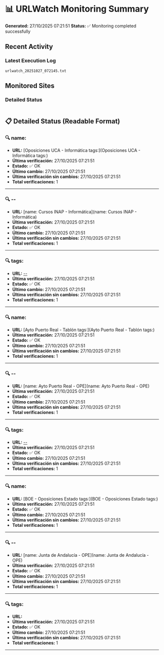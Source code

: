 # 📊 URLWatch Monitoring Summary

**Generated:** 27/10/2025 07:21:51
**Status:** ✅ Monitoring completed successfully

## Recent Activity

### Latest Execution Log
`urlwatch_20251027_072145.txt`

## Monitored Sites

### Detailed Status
```
```

## 📋 Detailed Status (Readable Format)

### 🔍 name:

- **URL:** [Oposiciones UCA - Informática	tags:](Oposiciones UCA - Informática	tags:)
- **Última verificación:** 27/10/2025 07:21:51
- **Estado:** ✅ OK
- **Último cambio:** 27/10/2025 07:21:51
- **Última verificación sin cambios:** 27/10/2025 07:21:51
- **Total verificaciones:** 1

---

### 🔍 --

- **URL:** [name: Cursos INAP - Informática](name: Cursos INAP - Informática)
- **Última verificación:** 27/10/2025 07:21:51
- **Estado:** ✅ OK
- **Último cambio:** 27/10/2025 07:21:51
- **Última verificación sin cambios:** 27/10/2025 07:21:51
- **Total verificaciones:** 1

---

### 🔍 tags:

- **URL:** [--](--)
- **Última verificación:** 27/10/2025 07:21:51
- **Estado:** ✅ OK
- **Último cambio:** 27/10/2025 07:21:51
- **Última verificación sin cambios:** 27/10/2025 07:21:51
- **Total verificaciones:** 1

---

### 🔍 name:

- **URL:** [Ayto Puerto Real - Tablón	tags:](Ayto Puerto Real - Tablón	tags:)
- **Última verificación:** 27/10/2025 07:21:51
- **Estado:** ✅ OK
- **Último cambio:** 27/10/2025 07:21:51
- **Última verificación sin cambios:** 27/10/2025 07:21:51
- **Total verificaciones:** 1

---

### 🔍 --

- **URL:** [name: Ayto Puerto Real - OPE](name: Ayto Puerto Real - OPE)
- **Última verificación:** 27/10/2025 07:21:51
- **Estado:** ✅ OK
- **Último cambio:** 27/10/2025 07:21:51
- **Última verificación sin cambios:** 27/10/2025 07:21:51
- **Total verificaciones:** 1

---

### 🔍 tags:

- **URL:** [--](--)
- **Última verificación:** 27/10/2025 07:21:51
- **Estado:** ✅ OK
- **Último cambio:** 27/10/2025 07:21:51
- **Última verificación sin cambios:** 27/10/2025 07:21:51
- **Total verificaciones:** 1

---

### 🔍 name:

- **URL:** [BOE - Oposiciones Estado	tags:](BOE - Oposiciones Estado	tags:)
- **Última verificación:** 27/10/2025 07:21:51
- **Estado:** ✅ OK
- **Último cambio:** 27/10/2025 07:21:51
- **Última verificación sin cambios:** 27/10/2025 07:21:51
- **Total verificaciones:** 1

---

### 🔍 --

- **URL:** [name: Junta de Andalucía - OPE](name: Junta de Andalucía - OPE)
- **Última verificación:** 27/10/2025 07:21:51
- **Estado:** ✅ OK
- **Último cambio:** 27/10/2025 07:21:51
- **Última verificación sin cambios:** 27/10/2025 07:21:51
- **Total verificaciones:** 1

---

### 🔍 tags:

- **URL:** []()
- **Última verificación:** 27/10/2025 07:21:51
- **Estado:** ✅ OK
- **Último cambio:** 27/10/2025 07:21:51
- **Última verificación sin cambios:** 27/10/2025 07:21:51
- **Total verificaciones:** 1

---

